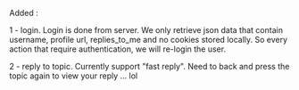 Added :

 1 - login.
 Login is done from server. We only retrieve json data that contain username, profile url, replies_to_me and no cookies stored locally. So every action that require authentication, we will re-login the user.

 2 - reply to topic.
 Currently support "fast reply". Need to back and press the topic again to view your reply ... lol

